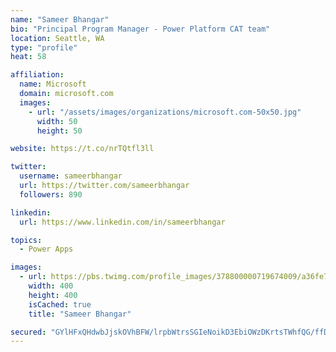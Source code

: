 ```yaml
---
name: "Sameer Bhangar"
bio: "Principal Program Manager - Power Platform CAT team"
location: Seattle, WA
type: "profile"
heat: 58

affiliation:
  name: Microsoft
  domain: microsoft.com
  images:
    - url: "/assets/images/organizations/microsoft.com-50x50.jpg"
      width: 50
      height: 50

website: https://t.co/nrTQtfl3ll

twitter:
  username: sameerbhangar
  url: https://twitter.com/sameerbhangar
  followers: 890

linkedin:
  url: https://www.linkedin.com/in/sameerbhangar

topics:
  - Power Apps

images:
  - url: https://pbs.twimg.com/profile_images/378800000719674009/a36fe7ddfab1778b76e5793772e43798_400x400.jpeg
    width: 400
    height: 400
    isCached: true
    title: "Sameer Bhangar"

secured: "GYlHFxQHdwbJjskOVhBFW/lrpbWtrsSGIeNoikD3EbiOWzDKrtsTWhfQG/ffDoFfziwB43oPoVODiRv7ckPGKwvam/Z8WZyGnkU0vA4DoP5TUngkR9x7NLuLIo1tM/PSeqH3y3HdCdYP5qarvp5gQJYfR5+mdJ+Ig7Hw7GULOagglIw366AQ2JjW2sffj8GtzuwsQWTkCIvMC1C0RMssnhWbCk19EJTediAkb8i2a1FxI6T4JV1FCaShGN1sr3paHQC15zI8YH6Mfx7S0gLi90Xuyr2K0S1zFx7syIctM/p25TI7ln8cdmH+ywes2mekAP+diuW8dLGVXmU20jvIk9J2hztnsR5PeWwb67Ckj/LtRJTVqOokAuTMr/lSLVgCH86cBojruqZdPy/7XAr0Uw==;pIZQlxGkGVErol/eRImfug=="
---
```


